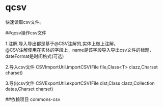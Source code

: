 qcsv
=====

快速读取csv文件。

##qcsv操作csv文件

1.注解,导入导出都是基于@CSV注解的,实体上做上注解。<br>
@CSV注解使用在实体的字段上，name是该字段导入导出csv文件的标题，dateFormat是时间格式(可选)

2.导入csv文件
CSVImportUtil.importCSV(File file,Class\<T> clazz,Charset charset)

3.导出csv文件
CSVExportUtil.exportCSV(File dist,Class<?> clazz,Collection<?> datas,Charset charset)

##依赖项目
commons-csv


